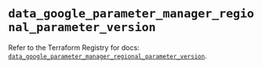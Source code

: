 # `data_google_parameter_manager_regional_parameter_version`

Refer to the Terraform Registry for docs: [`data_google_parameter_manager_regional_parameter_version`](https://registry.terraform.io/providers/hashicorp/google/6.37.0/docs/data-sources/parameter_manager_regional_parameter_version).
